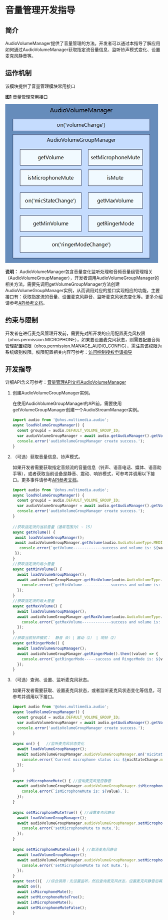 # 音量管理开发指导

## 简介

AudioVolumeManager提供了音量管理的方法。开发者可以通过本指导了解应用如何通过AudioVolumeManager获取指定流音量信息、监听铃声模式变化、设置麦克风静音等。

## 运作机制

该模块提供了音量管理模块常用接口

**图1** 音量管理常用接口

![zh-ch_image_audio_volume_manager](figures/zh-ch_image_audio_volume_manager.png)

**说明：** AudioVolumeManager包含音量变化监听处理和音频音量组管理相关（AudioVolumeGroupManager），开发者调用AudioVolumeGroupManager的相关方法，需要先调用getVolumeGroupManager方法创建AudioVolumeGroupManager实例，从而调用对应的接口实现相应的功能，主要接口有：获取指定流的音量、设置麦克风静音、监听麦克风状态变化等。更多介绍请参考[API参考文档](../reference/apis/js-apis-audio.md)。

## 约束与限制

开发者在进行麦克风管理开发前，需要先对所开发的应用配置麦克风权限（ohos.permission.MICROPHONE），如果要设置麦克风状态，则需要配置音频管理配置权限（ohos.permission.MANAGE_AUDIO_CONFIG），需注意该权限为系统级别权限。权限配置相关内容可参考：[访问控制授权申请指导](../security/accesstoken-guidelines.md)

## 开发指导

详细API含义可参考：[音量管理API文档AudioVolumeManager](../reference/apis/js-apis-audio.md#audiovolumemanager9)

1. 创建AudioVolumeGroupManager实例。

   在使用AudioVolumeGroupManager的API前，需要使用getVolumeGroupManager创建一个AudioStreamManager实例。

   ```js
   import audio from '@ohos.multimedia.audio';
   async loadVolumeGroupManager() {
     const groupid = audio.DEFAULT_VOLUME_GROUP_ID;
     var audioVolumeGroupManager = await audio.getAudioManager().getVolumeManager().getVolumeGroupManager(groupid);
     console.error('audioVolumeGroupManager create success.');
   }

   ```

2. （可选）获取音量信息、铃声模式。
   
   如果开发者需要获取指定音频流的音量信息（铃声、语音电话、媒体、语音助手等），或者获取当前设备是静音、震动、响铃模式，可参考并调用以下接口。更多事件请参考[API参考文档](../reference/apis/js-apis-audio.md)。

   ```js
   import audio from '@ohos.multimedia.audio';
   async loadVolumeGroupManager() {
     const groupid = audio.DEFAULT_VOLUME_GROUP_ID;
     var audioVolumeGroupManager = await audio.getAudioManager().getVolumeManager().getVolumeGroupManager(groupid);
     console.error('audioVolumeGroupManager create success.');
   }
   
   //获取指定流的当前音量（通常范围为1 ~ 15）
   async getVolume() {
    await loadVolumeGroupManager();
    await audioVolumeGroupManager.getVolume(audio.AudioVolumeType.MEDIA).then((value) => {
      console.error(`getVolume-------------success and volume is: ${value}.`);
    });
   }
   //获取指定流的最小音量
   async getMinVolume() {
     await loadVolumeGroupManager();
     await audioVolumeGroupManager.getMinVolume(audio.AudioVolumeType.MEDIA).then((value) => {
       console.error(`getMinVolume-------------success and volume is: ${value}.`);
     });
   }
   //获取指定流的最大音量
   async getMaxVolume() {
     await loadVolumeGroupManager();
     await audioVolumeGroupManager.getMaxVolume(audio.AudioVolumeType.MEDIA).then((value) => {
       console.error(`getMaxVolume-------------success and volume is: ${value}.`);
     });
   }
   //获取当前铃声模式：  静音（0）| 震动（1） | 响铃（2）
   async getRingerMode() {
     await loadVolumeGroupManager();
     await audioVolumeGroupManager.getRingerMode().then((value) => {
       console.error(`getRingerMode-----success and RingerMode is: ${value}.`);
     });
   }
   ```

3. （可选）查询、设置、监听麦克风状态。

   如果开发者需要获取、设置麦克风状态，或者监听麦克风状态变化等信息，可参考并调用以下接口。
   
   ```js
   import audio from '@ohos.multimedia.audio';
   async loadVolumeGroupManager() {
     const groupid = audio.DEFAULT_VOLUME_GROUP_ID;
     var audioVolumeGroupManager = await audio.getAudioManager().getVolumeManager().getVolumeGroupManager(groupid);
     console.error('audioVolumeGroupManager create success.');
   }

   async on() {   //监听麦克风状态变化
     await loadVolumeGroupManager();
     await audioVolumeGroupManager.audioVolumeGroupManager.on('micStateChange', (micStateChange) => {
       console.error(`Current microphone status is: ${micStateChange.mute} `);
     });
   }

   async isMicrophoneMute() { //查询麦克风是否静音
     await audioVolumeGroupManager.audioVolumeGroupManager.isMicrophoneMute().then((value) => {
       console.error(`isMicrophoneMute is: ${value}.`);
     });
   }
 
   async setMicrophoneMuteTrue() { //设置麦克风静音
     await loadVolumeGroupManager();
     await audioVolumeGroupManager.audioVolumeGroupManager.setMicrophoneMute(true).then(() => {
       console.error('setMicrophoneMute to mute.');
     });
   }
 
   async setMicrophoneMuteFalse() { //取消麦克风静音
     await loadVolumeGroupManager();
     await audioVolumeGroupManager.audioVolumeGroupManager.setMicrophoneMute(false).then(() => {
       console.error('setMicrophoneMute to not mute.');
     });
   }
   async test(){  //综合调用：先设置监听，然后查询麦克风状态，设置麦克风静音后再查询状态，最后取消麦克风静音。
     await on();
     await isMicrophoneMute();
     await setMicrophoneMuteTrue();
     await isMicrophoneMute();
     await setMicrophoneMuteFalse();
   }
   ```   

